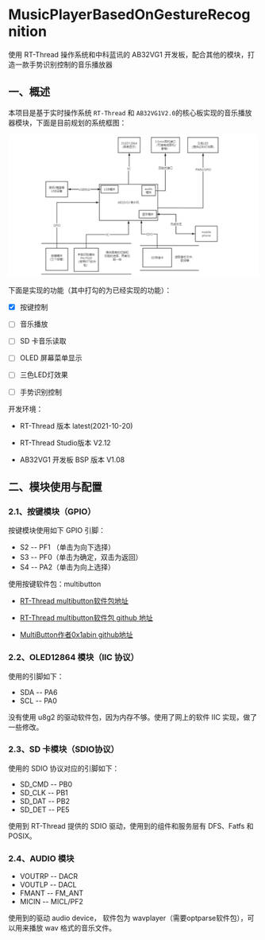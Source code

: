 # MusicPlayerBasedOnGestureRecognition
使用 RT-Thread 操作系统和中科蓝讯的 AB32VG1 开发板，配合其他的模块，打造一款手势识别控制的音乐播放器

## 一、概述

本项目是基于实时操作系统 `RT-Thread` 和 `AB32VG1V2.0`的核心板实现的音乐播放器模块，下面是目前规划的系统框图：

![image-20211117225822556](doc_picture/image-20211117225822556.png)

下面是实现的功能（其中打勾的为已经实现的功能）：

- [x] 按键控制
- [ ] 音乐播放
- [ ] SD 卡音乐读取
- [ ] OLED 屏幕菜单显示
- [ ] 三色LED灯效果
- [ ] 手势识别控制



开发环境：

- RT-Thread 版本 latest(2021-10-20)

- RT-Thread Studio版本  V2.12
- AB32VG1 开发板 BSP 版本 V1.08

## 二、模块使用与配置

### 2.1、按键模块（GPIO）

按键模块使用如下 GPIO 引脚：

- S2 -- PF1 （单击为向下选择）
- S3 -- PF0（单击为确定，双击为返回）
- S4 -- PA2（单击为向上选择）

使用按键软件包：multibutton 

- [RT-Thread multibutton软件包地址](http://packages.rt-thread.org/detail.html?package=MultiButton)
- [RT-Thread multibutton软件包 github 地址](https://github.com/liu2guang/MultiButton#readme)

- [MultiButton作者0x1abin github地址](https://github.com/0x1abin/MultiButton) 

### 2.2、OLED12864 模块（IIC 协议）

使用的引脚如下：

- SDA --  PA6
- SCL --  PA0

没有使用 u8g2 的驱动软件包，因为内存不够。使用了网上的软件 IIC 实现，做了一些修改。



### 2.3、SD 卡模块（SDIO协议）

使用的 SDIO 协议对应的引脚如下：

- SD_CMD -- PB0
- SD_CLK -- PB1
- SD_DAT -- PB2
- SD_DET -- PE5

使用到 RT-Thread 提供的 SDIO 驱动，使用到的组件和服务层有 DFS、Fatfs 和 POSIX。



### 2.4、AUDIO 模块

- VOUTRP -- DACR
- VOUTLP -- DACL
- FMANT -- FM_ANT
- MICIN -- MICL/PF2

使用到的驱动 audio device， 软件包为 wavplayer（需要optparse软件包），可以用来播放 wav 格式的音乐文件。
